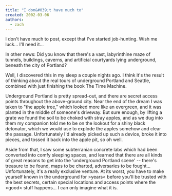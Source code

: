 ```yaml
---
title: "I don&#039;t have much to"
created: 2002-03-06
authors: 
  - zach
---
```


I don't have much to post, except that I've started job-hunting. Wish me luck... I'll need it...  
  
In other news: Did you know that there's a vast, labyrinthine maze of tunnels, buildings, caverns, and artificial courtyards lying underground, beneath the city of Portland?  
  
Well, I discovered this in my sleep a couple nights ago. I think it's the result of thinking about the real tours of underground Portland and Seattle, combined with just finishing the book The Time Machine.  
  
Underground Portland is pretty spread-out, and there are secret access points throughout the above-ground city. Near the end of the dream I was taken to "the apple tree," which looked more like an evergreen, and it was planted in the middle of someone's driveway. But sure enough, by lifting a grate we found the soil to be choked with stray apples, and as we dug into them my companion told me to be on the lookout for a shiny black detonator, which we would use to explode the apples somehow and clear the passage. Unfortunately I'd already picked up such a device, broke it into pieces, and tossed it back into the apple pit, so oh well.  
  
Aside from that, I saw some subterranian concrete labs which had been converted into comfy sleeping spaces, and learned that there are all kinds of great reasons to get into the 'underground Portland scene' -- there's treasure to be found, maps to be charted, adversaries to be fought... Unfortunately, it's a really exclusive venture. At its worst, you have to make yourself known in the underground for >years< before you'll be trusted with the best secrets, certain special locations and access points where the >good< stuff happens... I can only imagine what it is.
